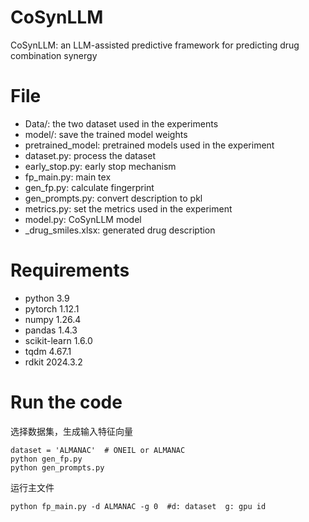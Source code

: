 # CoSynLLM
CoSynLLM: an LLM-assisted predictive framework for predicting drug combination synergy

# File
- Data/: the two dataset used in the experiments
- model/: save the trained model weights
- pretrained_model: pretrained models used in the experiment
- dataset.py: process the dataset
- early_stop.py: early stop mechanism
- fp_main.py: main tex
- gen_fp.py: calculate fingerprint
- gen_prompts.py: convert description to pkl
- metrics.py: set the metrics used in the experiment
- model.py: CoSynLLM model
- _drug_smiles.xlsx: generated drug description
  
# Requirements
- python 3.9
- pytorch 1.12.1
- numpy 1.26.4
- pandas 1.4.3
- scikit-learn 1.6.0
- tqdm 4.67.1
- rdkit 2024.3.2
  
# Run the code
选择数据集，生成输入特征向量
 ```
dataset = 'ALMANAC'  # ONEIL or ALMANAC
python gen_fp.py
python gen_prompts.py
```
运行主文件
 ```
python fp_main.py -d ALMANAC -g 0  #d: dataset  g: gpu id

